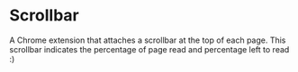 # Scrollbar

A Chrome extension that attaches a scrollbar at the top of each page.
This scrollbar indicates the percentage of page read and percentage left to read :)
